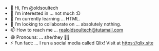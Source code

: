 - 👋 Hi, I’m @oldsoultech
- 👀 I’m interested in ... not much :D
- 🌱 I’m currently learning ... HTML.
- 💞️ I’m looking to collaborate on ... absolutely nothing.
- 📫 How to reach me ... realoldsoultech@tutamail.com
- 😄 Pronouns: ... she/they 🏳️‍⚧️
- ⚡ Fun fact: ... I run a social media called Qlix! Visit at https://qlix.site

<!---
oldsoultech/oldsoultech is a ✨ special ✨ repository because its `README.md` (this file) appears on your GitHub profile.
You can click the Preview link to take a look at your changes.
--->
